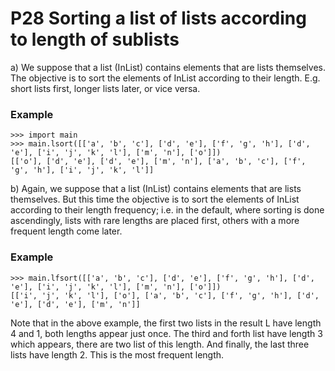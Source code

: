 # P28 Sorting a list of lists according to length of sublists

a) We suppose that a list (InList) contains elements that are lists themselves. The objective is to sort the elements of InList according to their length. E.g. short lists first, longer lists later, or vice versa.

### Example
```
>>> import main
>>> main.lsort([['a', 'b', 'c'], ['d', 'e'], ['f', 'g', 'h'], ['d', 'e'], ['i', 'j', 'k', 'l'], ['m', 'n'], ['o']])
[['o'], ['d', 'e'], ['d', 'e'], ['m', 'n'], ['a', 'b', 'c'], ['f', 'g', 'h'], ['i', 'j', 'k', 'l']]
```

b) Again, we suppose that a list (InList) contains elements that are lists themselves. But this time the objective is to sort the elements of InList according to their length frequency; i.e. in the default, where sorting is done ascendingly, lists with rare lengths are placed first, others with a more frequent length come later.

### Example
```
>>> main.lfsort([['a', 'b', 'c'], ['d', 'e'], ['f', 'g', 'h'], ['d', 'e'], ['i', 'j', 'k', 'l'], ['m', 'n'], ['o']])
[['i', 'j', 'k', 'l'], ['o'], ['a', 'b', 'c'], ['f', 'g', 'h'], ['d', 'e'], ['d', 'e'], ['m', 'n']]
```

Note that in the above example, the first two lists in the result L have length 4 and 1, both lengths appear just once. The third and forth list have length 3 which appears, there are two list of this length. And finally, the last three lists have length 2. This is the most frequent length.
